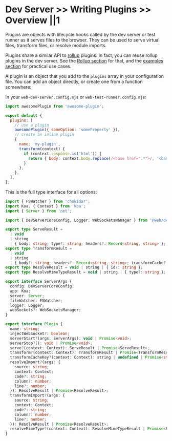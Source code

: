 # Dev Server >> Writing Plugins >> Overview ||1

Plugins are objects with lifecycle hooks called by the dev server or test runner as it serves files to the browser. They can be used to serve virtual files, transform files, or resolve module imports.

Plugins share a similar API to [rollup](https://github.com/rollup/rollup) plugins. In fact, you can reuse rollup plugins in the dev server. See the [Rollup section](../plugins/rollup.md) for that, and the [examples section](./examples.md) for practical use cases.

A plugin is an object that you add to the `plugins` array in your configuration file. You can add an object directly, or create one from a function somewhere:

In your `web-dev-server.config.mjs` or `web-test-runner.config.mjs`:

```js
import awesomePlugin from 'awesome-plugin';

export default {
  plugins: [
    // use a plugin
    awesomePlugin({ someOption: 'someProperty' }),
    // create an inline plugin
    {
      name: 'my-plugin',
      transform(context) {
        if (context.response.is('html')) {
          return { body: context.body.replace(/<base href=".*">/, '<base href="/foo/">') };
        }
      },
    },
  ],
};
```

This is the full type interface for all options:

```ts
import { FSWatcher } from 'chokidar';
import Koa, { Context } from 'koa';
import { Server } from 'net';

import { DevServerCoreConfig, Logger, WebSocketsManager } from '@web/dev-server-core';

export type ServeResult =
  | void
  | string
  | { body: string; type?: string; headers?: Record<string, string> };
export type TransformResult =
  | void
  | string
  | { body?: string; headers?: Record<string, string>; transformCache?: boolean };
export type ResolveResult = void | string | { id?: string };
export type ResolveMimeTypeResult = void | string | { type?: string };

export interface ServerArgs {
  config: DevServerCoreConfig;
  app: Koa;
  server: Server;
  fileWatcher: FSWatcher;
  logger: Logger;
  webSockets?: WebSocketsManager;
}

export interface Plugin {
  name: string;
  injectWebSocket?: boolean;
  serverStart?(args: ServerArgs): void | Promise<void>;
  serverStop?(): void | Promise<void>;
  serve?(context: Context): ServeResult | Promise<ServeResult>;
  transform?(context: Context): TransformResult | Promise<TransformResult>;
  transformCacheKey?(context: Context): string | undefined | Promise<string> | Promise<undefined>;
  resolveImport?(args: {
    source: string;
    context: Context;
    code?: string;
    column?: number;
    line?: number;
  }): ResolveResult | Promise<ResolveResult>;
  transformImport?(args: {
    source: string;
    context: Context;
    code?: string;
    column?: number;
    line?: number;
  }): ResolveResult | Promise<ResolveResult>;
  resolveMimeType?(context: Context): ResolveMimeTypeResult | Promise<ResolveMimeTypeResult>;
}
```

